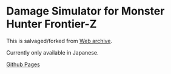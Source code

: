 # Damage Simulator for Monster Hunter Frontier-Z

This is salvaged/forked from [Web archive](https://web.archive.org/web/20191009194248/https://blog-imgs-111.fc2.com/b/a/k/bake2sa/damageSimu_20190408.htm).

Currently only available in Japanese.

[Github Pages](https://masa-731.github.io/MHFZ_Damage_Simulator/)